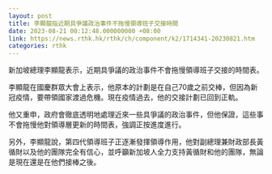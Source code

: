 ```yaml
---
layout: post
title: 李顯龍指近期具爭議政治事件不拖慢領導班子交接時間
date: 2023-08-21 00:12:48.000000000 +08:00
link: https://news.rthk.hk/rthk/ch/component/k2/1714341-20230821.htm
categories: rthk
---
```


新加坡總理李顯龍表示，近期具爭議的政治事件不會拖慢領導班子交接的時間表。

李顯龍在國慶群眾大會上表示，他原本的計劃是在自己70歲之前交棒，但因為新冠疫情，要帶領國家渡過危機。現在疫情過去，他的交接計劃已回到正軌。

他又重申，政府會徹底透明地處理近來一些具爭議的政治事件，但他保證，這些事不會拖慢他對領導層更新的時間表，強調正按進度進行。

另外，李顯龍說，第四代領導班子正逐漸發揮領導作用，他對副總理兼財政部長黃循財以及他的團隊完全有信心，並呼籲新加坡人全力支持黃循財和他的團隊，無論是現在還是在他們接棒之後。
